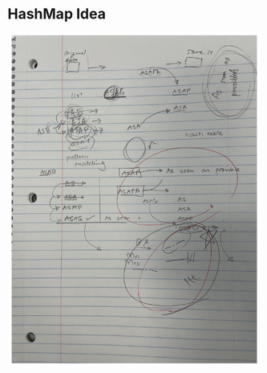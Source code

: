 # HashMap Idea
![HashMap Idea](https://github.com/PhamByteX/COSC320-Keyword-Replacement/blob/2ae3db3057fb054a061d91e775373351689004e8/Screenshot%202023-01-21%20at%203.53.32%20PM.png)
